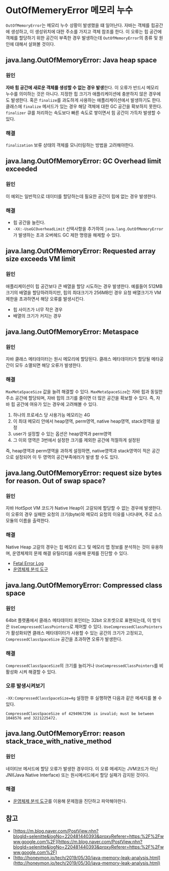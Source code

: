 # OutOfMemeryError 메모리 누수

`OutOfMemoryError`는 메모리 누수 상황이 발생했을 떄 일어난다. 자바는 객체를 힙공간에 생성하고, 이 생성위치에 대한 주소를 가지고 객체 참조를 한다. 이 오류는 힙 공간에 객체를 할당하기 위한 공간이 부족한 경우 발생하는데 `OutOfMemoryError`의 종류 및 원인에 대해서 살펴볼 것이다.


## java.lang.OutOfMemoryError: Java heap space

### 원인

**자바 힘 공간에 새로운 객체를 생성할 수 없는 경우 발생**한다. 이 오류가 반드시 메모리 누수를 의미하는 것은 아니다. 지정한 힙 크기가 애플리케이션에 충분하지 않은 경우에도 발생한다.
혹은 `finalize`를 과도하게 사용하는 애플리케이션에서 발생하기도 한다. 클래스에 `finalize` 메서드가 있는 경우 해당 객체에 대한 GC 공간을 확보하지 못한다. `finalizer` 큐를 처리하는 속도보다 빠른 속도로 쌓이면서 힘 공간이 가득차 발생할 수 있다.

### 해결

`finalization` 보류 상태의 객체를 모니터링하는 방법을 고려해야한다.


## java.lang.OutOfMemoryError: GC Overhead limit exceeded

### 원인

이 예외는 일반적으로 데이터를 할당하는데 필요한 공간이 힙에 없는 경우 발생한다.

### 해결

- 힙 공간을 늘린다.
- `-XX:-UseGCOverheadLimit` 선택사항을 추가하여 `java.lang.OutOfMemoryError` 가 발생하는 초과 오버헤드 GC 제한 명령을 해제할 수 있다.

## java.lang.OutOfMemoryError: Requested array size exceeds VM limit

### 원인

애플리케이션이 힙 공간보다 큰 배열을 할당 시도하는 경우 발생한다. 예를들어 512MB크기의 배열을 할당하려하지만, 힙의 최대크기가 256MB인 경우 요청 배열크기가 VM제한을 초과하면서 해당 오류를 발생시킨다.

- 힙 사이즈가 너무 작은 경우
- 배열의 크기가 커지는 경우

## java.lang.OutOfMemoryError: Metaspace

### 원인

자바 클래스 메타데이터는 원시 메모리에 할당된다. 클래스 메타데이터가 할당될 메타공간이 모두 소멸되면 해당 오류가 발생한다.

### 해결

`MaxMetaSpaceSize` 값을 늘려 해결할 수 있다. `MaxMetaSpaceSize`는 자바 힙과 동일한 주소 공간에 할당되며, 자바 힙의 크기를 줄이면 더 많은 공간을 확보할 수 있다. 즉, 자바 힙 공간에 여유가 있는 경우에 고려해볼 수 있다.

1. 하나의 프로세스 당 사용가능 메모리는 4G
2. 이 최대 메모리 안에서 heap영역, perm영역, native heap영역, stack영역을 설정
3. user가 설정할 수 있는 옵션은 heap영역과 perm영역
4. 그 이외 영역은 3번에서 설정한 크기를 제외한 공간에 적절하게 설정된

즉, heap영역과 perm영역을 과하게 설정하면, native영역과 stack영역이 적은 공간으로 설정되어 이 두 영역의 공간부족에러가 발생 할 수도 있다.


## java.lang.OutOfMemoryError: request size bytes for reason. Out of swap space?

### 원인

자바 HotSpot VM 코드가 Native Heap이 고갈되에 할당할 수 없는 경우에 발생한다. 이 오류의 경우 실패한 요청의 크기(byte)와 메모리 요청의 이유를 나타내며, 주로 소스 모듈의 이름을 출력한다.


### 해결

Native Heap 고갈의 경우는 힙 메모리 로그 및 메모리 맵 정보를 분석하는 것이 유용하며, 운영체제의 문제 해결 유틸리티를 사용해 문제를 진단할 수 있다.

- [Fetal Error Log](https://docs.oracle.com/javase/8/docs/technotes/guides/troubleshoot/felog.html#fatal_error_log_vm)
- [운영체제 분석 도구](https://docs.oracle.com/javase/8/docs/technotes/guides/troubleshoot/tooldescr020.html#BABBHHIE)

## java.lang.OutOfMemoryError: Compressed class space

### 원인

64bit 플랫폼에서 클래스 메타데이터 포인터는 32bit 오프셋으로 표현되는데, 이 방식은 `UseCompressedClassPointers`로 제어할 수 있다. `UseCompressedClassPointers`가 활성화되면 클래스 메타데이터가 사용할 수 있는 공간의 크기가 고정되고, `CompressedClassSpaceSize` 공간을 초과하면 오류가 발생한다.

### 해결

`CompressedClassSpaceSize`의 크기를 늘리거나 `UseCompressedClassPointers`를 비활성화 시켜 해결할 수 있다.

### 오류 발생시켜보기

`-XX:CompressedClassSpaceSize=4g` 설정한 후 실행하면 다음과 같은 메세지를 볼 수 있다.

```
CompressedClassSpaceSize of 4294967296 is invalid; must be between 1048576 and 3221225472.
```

## java.lang.OutOfMemoryError: reason stack_trace_with_native_method

### 원인

네이티브 메서드에 할당 오류가 발생한 경우이다. 이 오류 메세지는 JVM코드가 아닌 JNI(Java Native Interface) 또는 원시메서드에서 할당 실패가 감지된 것이다.

### 해결

- [운영체제 분석 도구](https://docs.oracle.com/javase/8/docs/technotes/guides/troubleshoot/tooldescr020.html#BABBHHIE)를 이용해 문제점을 진단하고 파악해야한다.

## 참고

- [https://m.blog.naver.com/PostView.nhn?blogId=selenitte&logNo=220481440393&proxyReferer=https:%2F%2Fwww.google.com%2F](https://m.blog.naver.com/PostView.nhn?blogId=selenitte&logNo=220481440393&proxyReferer=https:%2F%2Fwww.google.com%2F)
- [http://honeymon.io/tech/2019/05/30/java-memory-leak-analysis.html](http://honeymon.io/tech/2019/05/30/java-memory-leak-analysis.html)